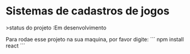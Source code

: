 <h1> Sistemas de cadastros de jogos</h1>
>status do projeto :Em desenvolvimento

Para rodae esse projeto na sua maquina, por favor digite:
´´´
npm install react
´´´
